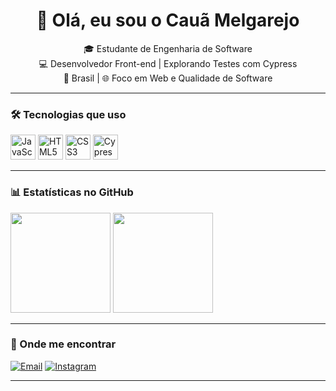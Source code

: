 <h1 align="center">👋 Olá, eu sou o Cauã Melgarejo</h1>

<p align="center">
  🎓 Estudante de Engenharia de Software <br/>
  💻 Desenvolvedor Front-end | Explorando Testes com Cypress <br/>
  📍 Brasil | 🌐 Foco em Web e Qualidade de Software
</p>

---

### 🛠️ Tecnologias que uso

<div align="left">
  <img src="https://cdn.jsdelivr.net/gh/devicons/devicon/icons/javascript/javascript-original.svg" height="40" alt="JavaScript"/>
  <img src="https://cdn.jsdelivr.net/gh/devicons/devicon/icons/html5/html5-original.svg" height="40" alt="HTML5"/>
  <img src="https://cdn.jsdelivr.net/gh/devicons/devicon/icons/css3/css3-original.svg" height="40" alt="CSS3"/>
  <img src="https://cdn.jsdelivr.net/gh/devicons/devicon/icons/cypress/cypress-original.svg" height="40" alt="Cypress"/>
</div>

---

### 📊 Estatísticas no GitHub

<div>
  <img height="160em" src="https://github-readme-stats.vercel.app/api?username=cauamelgarejo&show_icons=true&theme=tokyonight" />
  <img height="160em" src="https://github-readme-stats.vercel.app/api/top-langs/?username=cauamelgarejo&layout=compact&theme=tokyonight" />
</div>

---

### 📲 Onde me encontrar

[![Email](https://img.shields.io/badge/Email-cauamelgarejo01@gmail.com-red?style=for-the-badge&logo=gmail&logoColor=white)](mailto:cauamelgarejo01@gmail.com)
[![Instagram](https://img.shields.io/badge/Instagram-%23E4405F.svg?style=for-the-badge&logo=instagram&logoColor=white)](https://www.instagram.com/c.melgarejox4/)
<!-- [![LinkedIn](https://img.shields.io/badge/LinkedIn-%230077B5.svg?style=for-the-badge&logo=linkedin&logoColor=white)](www.linkedin.com/in/cauã-gonçalves-melgarejo) -->

---
